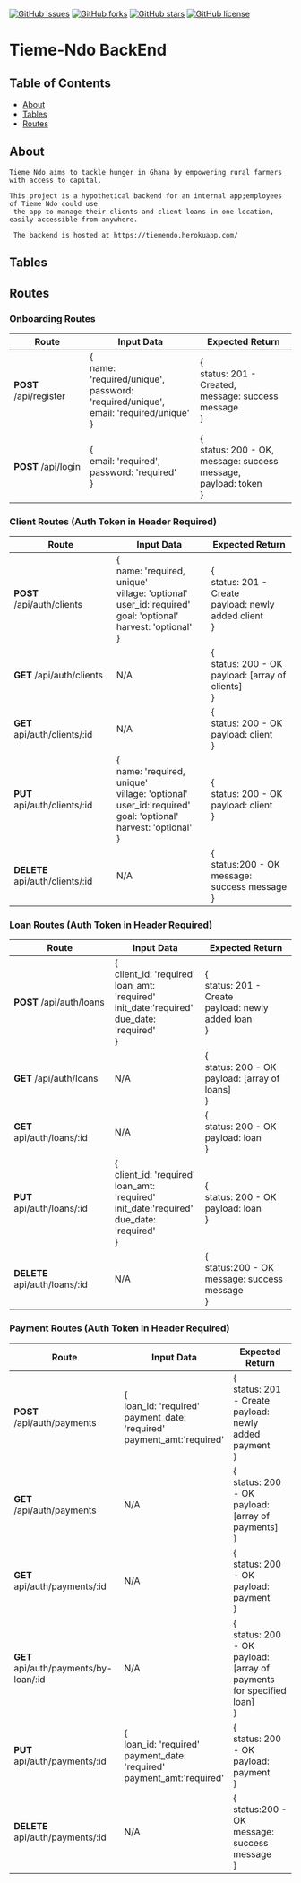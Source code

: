 [![GitHub issues](https://img.shields.io/github/issues/BuildWeek-Tieme-Ndo/BackEnd)](https://github.com/BuildWeek-Tieme-Ndo/BackEnd)
[![GitHub forks](https://img.shields.io/github/forks/BuildWeek-Tieme-Ndo/BackEnd)](https://github.com/BuildWeek-Tieme-Ndo/BackEnd)
[![GitHub stars](https://img.shields.io/github/stars/BuildWeek-Tieme-Ndo/BackEnd)](https://github.com/BuildWeek-Tieme-Ndo/BackEnd)
[![GitHub license](https://img.shields.io/github/license/BuildWeek-Tieme-Ndo/BackEnd)](https://github.com/BuildWeek-Tieme-Ndo/BackEnd)


# Tieme-Ndo BackEnd

## Table of Contents

- [About](#about)
- [Tables](#tables)
- [Routes](#routes)

## About 

    Tieme Ndo aims to tackle hunger in Ghana by empowering rural farmers with access to capital. 
    
    This project is a hypothetical backend for an internal app;employees of Tieme Ndo could use
     the app to manage their clients and client loans in one location, easily accessible from anywhere. 
     
     The backend is hosted at https://tiemendo.herokuapp.com/

## Tables

## Routes

### Onboarding Routes

|     Route     |               Input Data               | Expected Return |
| ------------- | -------------------------------------- | --------------- |
| **POST** /api/register | {<br> name: 'required/unique',<br> password: 'required/unique', <br> email: 'required/unique'<br>} | {<br> status: 201 - Created, <br> message: success message<br>} |
| **POST** /api/login | {<br> email: 'required',<br> password: 'required'<br>} | {<br> status: 200 - OK, <br> message: success message,<br>payload: token<br>} |

### Client Routes (Auth Token in Header Required)
|     Route     |               Input Data               | Expected Return |
| ---------------- | -------------------------------------- | --------------- |
| **POST** /api/auth/clients | {<br>name: 'required, unique'<br>village: 'optional'<br>user_id:'required'<br>goal: 'optional'<br>harvest: 'optional'<br>} | {<br>status: 201 - Create<br>payload: newly added client<br>} |
|**GET** /api/auth/clients | N/A | {<br>status: 200 - OK<br>payload: [array of clients]<br>} |
| **GET** api/auth/clients/:id | N/A | {<br>status: 200 - OK<br>payload: client<br>} |
|**PUT** api/auth/clients/:id | {<br>name: 'required, unique'<br>village: 'optional'<br>user_id:'required'<br>goal: 'optional'<br>harvest: 'optional'<br>} | {<br>status: 200 - OK<br>payload: client<br>} |
| **DELETE** api/auth/clients/:id | N/A | {<br>status:200 - OK<br>message: success message<br>} |

### Loan Routes (Auth Token in Header Required)
|     Route     |               Input Data               | Expected Return |
| ---------------- | -------------------------------------- | --------------- |
| **POST** /api/auth/loans | {<br>client_id: 'required'<br>loan_amt: 'required'<br>init_date:'required'<br>due_date: 'required'<br>} | {<br>status: 201 - Create<br>payload: newly added loan<br>} |
|**GET** /api/auth/loans | N/A | {<br>status: 200 - OK<br>payload: [array of loans]<br>} |
| **GET** api/auth/loans/:id | N/A | {<br>status: 200 - OK<br>payload: loan<br>} |
|**PUT** api/auth/loans/:id | {<br>client_id: 'required'<br>loan_amt: 'required'<br>init_date:'required'<br>due_date: 'required'<br>} | {<br>status: 200 - OK<br>payload: loan<br>} |
| **DELETE** api/auth/loans/:id | N/A | {<br>status:200 - OK<br>message: success message<br>} |

### Payment Routes (Auth Token in Header Required)
|     Route     |               Input Data               | Expected Return |
| ---------------- | -------------------------------------- | --------------- |
| **POST** /api/auth/payments | {<br>loan_id: 'required'<br>payment_date: 'required'<br>payment_amt:'required'<br> | {<br>status: 201 - Create<br>payload: newly added payment<br>} |
|**GET** /api/auth/payments | N/A | {<br>status: 200 - OK<br>payload: [array of payments]<br>} |
| **GET** api/auth/payments/:id | N/A | {<br>status: 200 - OK<br>payload: payment<br>} |
| **GET** api/auth/payments/by-loan/:id | N/A | {<br>status: 200 - OK<br>payload: [array of payments for specified loan]<br>} |
|**PUT** api/auth/payments/:id | {<br>loan_id: 'required'<br>payment_date: 'required'<br>payment_amt:'required'<br> | {<br>status: 200 - OK<br>payload: payment<br>} |
| **DELETE** api/auth/payments/:id | N/A | {<br>status:200 - OK<br>message: success message<br>} |




